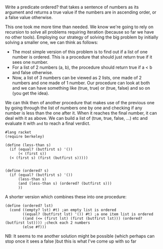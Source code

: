 Write a predicate ordered? that takes a sentence of numbers as its argument and returns a true value if the numbers are in ascending order, or a false value otherwise.

This one took me more time than needed. We know we're going to rely on recursion to solve all problems requiring iteration (because so far we have no other tools). Employing our strategy of solving the big problem by initially solving a smaller one, we can think as follows:
- The most simple version of this problem is to find out if a list of one number is ordered. This is a procedure that should just return true if it sees one number.
- For a list of 2 numbers (a, b), the procedure should return true if a < b and false otherwise.
- Now, a list of 3 numbers can be viewed as 2 lists, one made of 2 numbers and one made of 1 number. Our procedure can look at both and we can have something like (true, true) or (true, false) and so on (you get the idea).

We can thik then of another procedure that makes use of the previous one by going through the list of numbers one by one and checking if any number is less than the one after it. When it reaches the final number, it can deal with it as above. We can build a list of (true, true, false, ...) etc and evaluate it with `and` to reach a final verdict.


```
#lang racket
(require berkeley)

(define (less-than s)
  (if (equal? (butfirst s) '())
      (< (first s))
  (< (first s) (first (butfirst s)))))


(define (ordered? s)
  (if (equal? (butfirst s) '())
      (less-than s)
      (and (less-than s) (ordered? (butfirst s)))
      ))
```


A shorter version which combines these into one procedure:

```
(define (ordered? lst)
  (cond ((empty? lst) #t) ;an empty list is ordered
        ((equal? (butfirst lst) '()) #t) ;a one item list is ordered
        ((and (<= (first lst) (first (butfirst lst))) (ordered? (butfirst lst)))) ;check each 2 numbers
        (else #f)))
```

NB: It seems to me another solution might be possible (which perhaps can stop once it sees a false )but this is what I've come up with so far 
